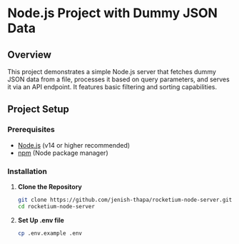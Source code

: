 # Node.js Project with Dummy JSON Data

## Overview

This project demonstrates a simple Node.js server that fetches dummy JSON data from a file, processes it based on query parameters, and serves it via an API endpoint. It features basic filtering and sorting capabilities.

## Project Setup

### Prerequisites

- [Node.js](https://nodejs.org/) (v14 or higher recommended)
- [npm](https://www.npmjs.com/) (Node package manager)

### Installation

1. **Clone the Repository**

   ```bash
   git clone https://github.com/jenish-thapa/rocketium-node-server.git
   cd rocketium-node-server
   ```

2. **Set Up .env file**

   ```bash
   cp .env.example .env
   ```
